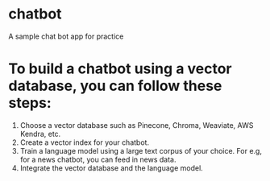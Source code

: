 # chatbot
A sample chat bot app for practice

# To build a chatbot using a vector database, you can follow these steps:

1. Choose a vector database such as Pinecone, Chroma, Weaviate, AWS Kendra, etc.
2. Create a vector index for your chatbot.
3. Train a language model using a large text corpus of your choice. For e.g, for a news chatbot, you can feed in news data.
4. Integrate the vector database and the language model.
